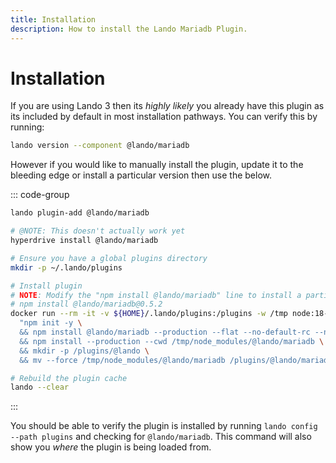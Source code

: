 ```yaml
---
title: Installation
description: How to install the Lando Mariadb Plugin.
---
```


# Installation

If you are using Lando 3 then its *highly likely* you already have this plugin as its included by default in most installation pathways. You can verify this by running:

```sh
lando version --component @lando/mariadb
```

However if you would like to manually install the plugin, update it to the bleeding edge or install a particular version then use the below.

::: code-group
```sh [lando 3.21+]
lando plugin-add @lando/mariadb
```

```sh [hyperdrive]
# @NOTE: This doesn't actually work yet
hyperdrive install @lando/mariadb
```

```sh [docker]
# Ensure you have a global plugins directory
mkdir -p ~/.lando/plugins

# Install plugin
# NOTE: Modify the "npm install @lando/mariadb" line to install a particular version eg
# npm install @lando/mariadb@0.5.2
docker run --rm -it -v ${HOME}/.lando/plugins:/plugins -w /tmp node:18-alpine sh -c \
  "npm init -y \
  && npm install @lando/mariadb --production --flat --no-default-rc --no-lockfile --link-duplicates \
  && npm install --production --cwd /tmp/node_modules/@lando/mariadb \
  && mkdir -p /plugins/@lando \
  && mv --force /tmp/node_modules/@lando/mariadb /plugins/@lando/mariadb"

# Rebuild the plugin cache
lando --clear
```
:::

You should be able to verify the plugin is installed by running `lando config --path plugins` and checking for `@lando/mariadb`. This command will also show you _where_ the plugin is being loaded from.
